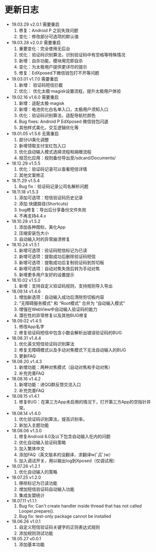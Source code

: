 # 更新日志
- 19.03.29 v2.0.1 需要重启
  1. 修复：Android P 之前失效问题
  2. 变化：修改部分可选项的默认值
- 19.03.28 v2.0.0 需要重启
  1. 重要变化：完全使用无后台
  2. 优化：验证码识别算法，识别验证码中有空格等特殊情况
  3. 新增：自杀功能，模块用完即自杀
  4. 变化：为太极用户提供更详尽的提示
  5. 修复：EdXposed下微信钱包打不开等问题
- 19.03.01 v1.7.0 需要重启
  1. 新增： 验证码短信拦截
  2. 优化： 优化太极·magisk设置流程，提升太极用户体验
- 19.02.16 v1.6.0 需要重启
  1. 新增：适配太极·magisk
  2. 新增：电池优化白名单入口，太极用户须知入口
  3. 优化：验证码识别算法，适配导航栏颜色
  4. Bug fixes: Android P EdXposed 微信钱包闪退
  5. 其他样式美化，交互逻辑优化等
- 19.01.05 v1.5.6 无需重启
  1. 部分UI美化调整
  2. 新增领取支付宝红包入口
  3. 优化自动输入模式选择流程和捐赠流程
  4. 规范化应用：规则备份导出至/sdcard/Documents/
- 18.12.29 v1.5.5
  1. 优化：验证码记录可以查看短信详情
  2. 其他文案修正
- 18.11.29 v1.5.4
  1. Bug fix：验证码记录公司名解析问题
- 18.11.18 v1.5.3
  1. 添加可选项：短信验证码历史记录
  2. 添加 快捷路径(Shortcuts)
  3. bug修复：导出后分享备份文件失败
  4. 不再支持4.4.x
- 18.10.28 v1.5.2
  1. 添加各种图标，美化App
  2. 压缩安装包大小
  3. 自动输入时的异常崩溃修复
- 18.10.24 v1.5.1
  1. 新增可选项：验证码短信标记为已读
  2. 新增可选项：提取成功后删除验证码短信
  3. 新增可选项：提取成功后复制验证码到剪切板
  4. 新增可选项：自动对焦失效后转为手动对焦
  5. 新增更多用户友好的设置提示
- 18.10.02 v1.5.0
  1. 新增：支持自定义验证码规则，支持规则导入导出
- 18.09.14 v1.4.6
  1. 增加新选项：自动输入成功后清除剪切板内容
  2. “无障碍服务模式” 和 “Root模式” 合并为 “自动输入模式”
  3. 增强在WebView中自动输入验证码的能力
  4. 潜在性的异常修复以及其他BUG修复
- 18.09.02 v1.4.5
  1. 修改App名字
  2. 修复验证码短信中包含小数会解析出错误验证码的BUG
- 18.08.31 v1.4.4
  1. 优化英文短信验证码识别算法
  2. 修复无障碍模式以及手动对焦模式下无法自动输入的BUG
  3. 更新FAQ
- 18.08.20 v1.4.3
  1. 新增功能：两种对焦模式（自动对焦和手动对焦）
  2. 补充完善FAQ
- 18.08.16 v1.4.2
  1. 新增功能：进QQ群反馈交流入口
  2. 补充完善FAQ
- 18.08.15 v1.4.1
  1. 修复BUG：在第三方App未启用的情况下，打开第三方App的空指针异常。
- 18.08.14 v1.4.0
  1. 优化验证码识别算法，提高识别率。
  2. 新加入主题功能
- 18.08.06 v1.3.0
  1. 修复Android 6.0及以下包含自动输入在内的问题
  2. 优化自动输入验证码策略
  3. 加入繁体中文
  4. 添加FAQ（英文版本的没翻译，求翻译w(ﾟДﾟ)w）
  5. 加入调试开关，用以输出log到Xposed（仅调试用）
- 18.07.26 v1.2.1
  1. 优化自动输入的策略
- 18.07.25 v1.2.0
  1. 移除标记为已读功能
  2. 增加短信验证码自动输入功能
  3. 集成友盟统计
- 18.07.11 v1.1.1
  1. Bug fix: Can't create handler inside thread that has not called Looper.prepare().
  2. Bug fix: test-only package cannot be installed
- 18.06.26 v1.0.1 
  1. 自定义短信验证码关键字的正则表达式规则
  2. 添加规则测试功能
- 18.05.27 v0.0.1 
  1. 添加基本功能